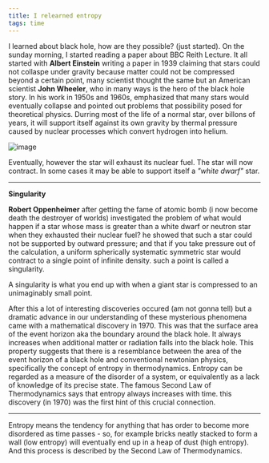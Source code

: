 ```yaml
---
title: I relearned entropy
tags: time
---
```


I learned about black hole, how are they possible? (just started). On the sunday morning, I started reading a paper about BBC Reith Lecture. It all started with **Albert Einstein** writing a paper in 1939 claiming that stars could not collaspe under gravity because matter could not be compressed beyond a certain point, many scientist thought the same but an American scientist **John Wheeler**, who in many ways is the hero of the black hole story. In his work in 1950s and 1960s, emphasized that many stars would eventually collapse and pointed out problems that possibility posed for theoretical physics. Durring most of the life of a normal star, over billons of years, it will support itself against its own gravity by thermal pressure caused by nuclear processes which convert hydrogen into helium. 

![image]({{site.baseurl}}/assets/my-stupidity-to-ignore-entropy/stars-g-v-p.png)

Eventually, however the star will exhaust its nuclear fuel. The star will now contract. In some cases it may be able to support itself a *"white dwarf"* star.

---

**Singularity**

**Robert Oppenheimer** after getting the fame of atomic bomb (i now become death the destroyer of worlds) investigated the problem of what would happen if a star whose mass is greater than a white dwarf or neutron star when they exhausted their nuclear fuel? he showed that such a star could not be supported by outward pressure; and that if you take pressure out of the calculation, a uniform spherically systematic symmetric star would contract to a single point of infinite density. such a point is called a singularity.

A singularity is what you end up with when a giant star is compressed to an unimaginably small point.

After this a lot of interesting discoveries occured (am not gonna tell) but a dramatic advance in our understanding of these mysterious phenomena came with a mathematical discovery in 1970. This was that the surface area of the event horizon aka the boundary around the black hole. It always increases when additional matter or radiation falls into the black hole. This property suggests that there is a resemblance between the area of the event horizon of a black hole and conventional newtonian physics, specifically the concept of entropy in thermodynamics. Entropy can be regarded as a measure of the disorder of a system, or equivalently as a lack of knowledge of its precise state. The famous Second Law of Thermodynamics says that entropy always increases with time. this discovery (in 1970) was the first hint of this crucial connection.

---

Entropy means the tendency for anything that has order to become more disordered as time passes - so, for example bricks neatly stacked to form a wall (low entropy) will eventually end up in a heap of dust (high entropy). And this process is described by the Second Law of Thermodynamics.
